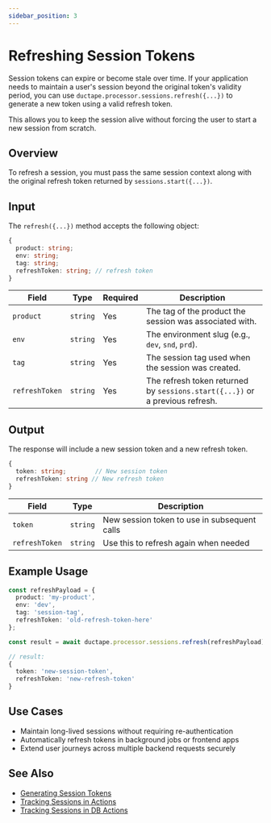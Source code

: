 ```yaml
---
sidebar_position: 3
---
```


# Refreshing Session Tokens

Session tokens can expire or become stale over time. If your application needs to maintain a user's session beyond the original token's validity period, you can use `ductape.processor.sessions.refresh({...})` to generate a new token using a valid refresh token.

This allows you to keep the session alive without forcing the user to start a new session from scratch.

## Overview

To refresh a session, you must pass the same session context along with the original refresh token returned by `sessions.start({...})`.

## Input

The `refresh({...})` method accepts the following object:

```typescript
{
  product: string;
  env: string;
  tag: string;
  refreshToken: string; // refresh token
}
```

| Field     | Type     | Required | Description                                                                 |
| --------- | -------- | -------- | --------------------------------------------------------------------------- |
| `product` | `string` | Yes    | The tag of the product the session was associated with.                     |
| `env`     | `string` | Yes    | The environment slug (e.g., `dev`, `snd`, `prd`).                           |
| `tag`     | `string` | Yes    | The session tag used when the session was created.                          |
| `refreshToken`   | `string` | Yes    | The refresh token returned by `sessions.start({...})` or a previous refresh. |

## Output

The response will include a new session token and a new refresh token.

```typescript
{
  token: string;        // New session token
  refreshToken: string // New refresh token
}
```

| Field           | Type     | Description                                  |
| --------------- | -------- | -------------------------------------------- |
| `token`         | `string` | New session token to use in subsequent calls |
| `refreshToken` | `string` | Use this to refresh again when needed        |

## Example Usage

```typescript
const refreshPayload = {
  product: 'my-product',
  env: 'dev',
  tag: 'session-tag',
  refreshToken: 'old-refresh-token-here'
};

const result = await ductape.processor.sessions.refresh(refreshPayload);

// result:
{
  token: 'new-session-token',
  refreshToken: 'new-refresh-token'
}
```

## Use Cases

- Maintain long-lived sessions without requiring re-authentication
- Automatically refresh tokens in background jobs or frontend apps
- Extend user journeys across multiple backend requests securely

## See Also
- [Generating Session Tokens](../sessions/#how-to-generate-a-session-token)
- [Tracking Sessions in Actions](../actions/run-actions#isession-schema)
- [Tracking Sessions in DB Actions](../database-actions/db-actions#isession-schema)